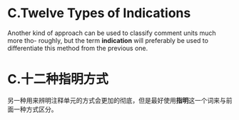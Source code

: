# **C.Twelve Types of Indications**
 Another kind of approach can be used to classify comment units much more tho-
roughly, but the term **indication** will preferably be used to differentiate this method from 
the previous one. 

# **C.十二种指明方式**
另一种用来辨明注释单元的方式会更加的彻底，但是最好使用**指明**这一个词来与前面一种方式区分。